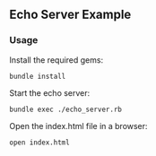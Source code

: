## Echo Server Example

### Usage

Install the required gems:

```shell
bundle install
```

Start the echo server:

```shell
bundle exec ./echo_server.rb
```

Open the index.html file in a browser:

```shell
open index.html
```
